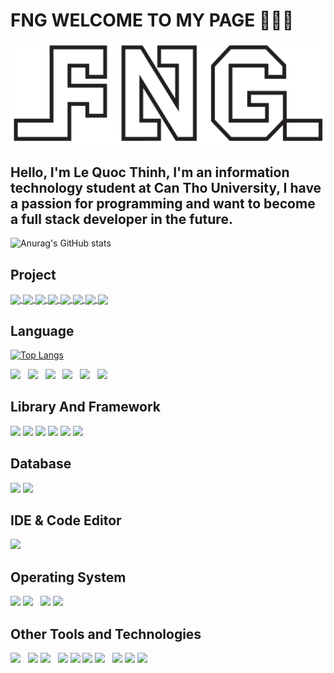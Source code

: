 # FNG WELCOME TO MY PAGE 👋👋👋

<img src="https://github.com/lequocthinh-Genesis/FNG-demo-1/blob/master/assets/img/FNG-logo.png?raw=true">

## Hello, I'm Le Quoc Thinh, I'm an information technology student at Can Tho University, I have a passion for programming and want to become a full stack developer in the future.

![Anurag's GitHub stats](https://github-readme-stats.vercel.app/api?username=lequocthinh-Genesis&show_icons=true&theme=gruvbox)

## Project

<a href="https://github.com/lequocthinh-Genesis/Tour_Booking">
  <!-- Change the `github-readme-stats.anuraghazra1.vercel.app` to `github-readme-stats.vercel.app`  -->
  <img align="center" src="https://github-readme-stats.anuraghazra1.vercel.app/api/pin/?username=lequocthinh-Genesis&repo=Tour_Booking&theme=merko" />
</a>

<a href="https://github.com/lequocthinh-Genesis/CRUD_NodeJS">
  <!-- Change the `github-readme-stats.anuraghazra1.vercel.app` to `github-readme-stats.vercel.app`  -->
  <img align="center" src="https://github-readme-stats.anuraghazra1.vercel.app/api/pin/?username=lequocthinh-Genesis&repo=CRUD_NodeJS&theme=gruvbox" />
</a>

<a href="https://github.com/lequocthinh-Genesis/Tiktok_UI">
  <!-- Change the `github-readme-stats.anuraghazra1.vercel.app` to `github-readme-stats.vercel.app`  -->
  <img align="center" src="https://github-readme-stats.anuraghazra1.vercel.app/api/pin/?username=lequocthinh-Genesis&repo=Tiktok_UI&theme=dark" />
</a>

<a href="https://github.com/lequocthinh-Genesis/Chat_App">
  <!-- Change the `github-readme-stats.anuraghazra1.vercel.app` to `github-readme-stats.vercel.app`  -->
  <img align="center" src="https://github-readme-stats.anuraghazra1.vercel.app/api/pin/?username=lequocthinh-Genesis&repo=Chat_App&theme=onedark" />
</a>

<a href="https://github.com/lequocthinh-Genesis/Pokemon_Game">
  <!-- Change the `github-readme-stats.anuraghazra1.vercel.app` to `github-readme-stats.vercel.app`  -->
  <img align="center" src="https://github-readme-stats.anuraghazra1.vercel.app/api/pin/?username=lequocthinh-Genesis&repo=Pokemon_Game&theme=cobalt" />
</a>

<a href="https://github.com/lequocthinh-Genesis/Paint_App">
  <!-- Change the `github-readme-stats.anuraghazra1.vercel.app` to `github-readme-stats.vercel.app`  -->
  <img align="center" src="https://github-readme-stats.anuraghazra1.vercel.app/api/pin/?username=lequocthinh-Genesis&repo=Paint_App&theme=synthwave" />
</a>

<a href="https://github.com/lequocthinh-Genesis/Image_Gallery">
  <!-- Change the `github-readme-stats.anuraghazra1.vercel.app` to `github-readme-stats.vercel.app`  -->
  <img align="center" src="https://github-readme-stats.anuraghazra1.vercel.app/api/pin/?username=lequocthinh-Genesis&repo=Image_Gallery&theme=highcontrast" />
</a>

<a href="https://github.com/lequocthinh-Genesis/Robot_Model_Viewer">
  <!-- Change the `github-readme-stats.anuraghazra1.vercel.app` to `github-readme-stats.vercel.app`  -->
  <img align="center" src="https://github-readme-stats.anuraghazra1.vercel.app/api/pin/?username=lequocthinh-Genesis&repo=Robot_Model_Viewer&theme=dracula" />
</a>

## Language

[![Top Langs](https://github-readme-stats.vercel.app/api/top-langs/?username=lequocthinh-Genesis&langs_count=8&theme=gruvbox)](https://github.com/anuraghazra/github-readme-stats)

<span> 
  <img src="https://img.shields.io/badge/-HTML5-cccccc?style=flat&logo=HTML5" height="30px"> &nbsp;
  <img src="https://img.shields.io/badge/-CSS-cccccc?style=flat&logo=CSS3&logoColor=1572B6" height="30px"> &nbsp;
  <img src="https://img.shields.io/badge/-JavaScript-cccccc?style=flat&logo=javascript" height="30px"> &nbsp;
  <img src="https://img.shields.io/badge/-Java-cccccc?style=flat&logo=Java&logoColor=007396" height="30px"> &nbsp;
  <img src="https://img.shields.io/badge/-C-cccccc?style=flat&logo=C" height="30px"> &nbsp;
  <img src="https://img.shields.io/badge/-PHP-cccccc?style=flat&logo=PHP" height="30px"> &nbsp;
</span>

## Library And Framework

<span>
  <img src="https://img.shields.io/badge/Express.js-000000?style=for-the-badge&logo=express&logoColor=white">
  <img src="https://img.shields.io/badge/Yarn-2C8EBB?style=for-the-badge&logo=yarn&logoColor=white">
  <img src="https://img.shields.io/badge/npm-CB3837?style=for-the-badge&logo=npm&logoColor=white">
  <img src="https://img.shields.io/badge/Node.js-339933?style=for-the-badge&logo=nodedotjs&logoColor=white">
  <img src="https://img.shields.io/badge/React-20232A?style=for-the-badge&logo=react&logoColor=61DAFB">
  <img src="https://img.shields.io/badge/-Bootstrap-cccccc?style=flat&logo=bootstrap&logoColor=563D7C" height="30px">
</span>

## Database
<span>
  <img src="https://img.shields.io/badge/-MySQL-cccccc?style=flat&logo=MySQL" height="30px">
  <img src="https://img.shields.io/badge/MongoDB-4EA94B?style=for-the-badge&logo=mongodb&logoColor=white">
</span>

## IDE & Code Editor

<span>
  <img src="https://img.shields.io/badge/-Visual%20Studio%20Code-cccccc?style=flat&logo=visual-studio-code&logoColor=007ACC" height="30px">
</span>

## Operating System 
<span>
  <img src="https://img.shields.io/badge/Linux-FCC624?style=for-the-badge&logo=linux&logoColor=black">
  <img src="https://img.shields.io/badge/-Ubuntu-cccccc?style=flat&logo=Ubuntu" height="30px"> &nbsp;
  <img src="https://img.shields.io/badge/-Windows-cccccc?style=flat&logo=Windows" height="30px">
  <img src="https://img.shields.io/badge/Android-3DDC84?style=for-the-badge&logo=android&logoColor=white">
</span>

## Other Tools and Technologies
<span>
  <img src="https://img.shields.io/badge/-Git-cccccc?style=flat&logo=Git" height="30px"> &nbsp;
  <img src="https://img.shields.io/badge/Postman-FF6C37?style=for-the-badge&logo=Postman&logoColor=white">
  <img src="https://img.shields.io/badge/-Xampp-cccccc?style=flat&logo=Xampp" height="30px"> &nbsp;
  <img src="https://img.shields.io/badge/Git-F05032?style=for-the-badge&logo=git&logoColor=white">
  <img src="https://img.shields.io/badge/Sass-CC6699?style=for-the-badge&logo=sass&logoColor=white">
  <img src="https://img.shields.io/badge/json-5E5C5C?style=for-the-badge&logo=json&logoColor=white">
  <img src="https://img.shields.io/badge/-Jquey-cccccc?style=flat&logo=JQuery" height="30px">  &nbsp;
  <img src="https://img.shields.io/badge/React_Router-CA4245?style=for-the-badge&logo=react-router&logoColor=white">
  <img src="https://img.shields.io/badge/styled--components-DB7093?style=for-the-badge&logo=styled-components&logoColor=white">
  <img src="https://img.shields.io/badge/-Font_Awesome-cccccc?style=flat&logo=Font_Awesome" height="30px">
</span>
